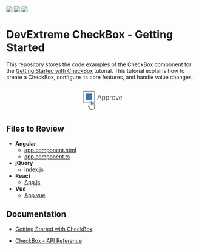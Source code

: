 <!-- default badges list -->
![](https://img.shields.io/endpoint?url=https://codecentral.devexpress.com/api/v1/VersionRange/554201798/22.2.3%2B)
[![](https://img.shields.io/badge/Open_in_DevExpress_Support_Center-FF7200?style=flat-square&logo=DevExpress&logoColor=white)](https://supportcenter.devexpress.com/ticket/details/T1122538)
[![](https://img.shields.io/badge/📖_How_to_use_DevExpress_Examples-e9f6fc?style=flat-square)](https://docs.devexpress.com/GeneralInformation/403183)
<!-- default badges end -->
# DevExtreme CheckBox - Getting Started 

This repository stores the code examples of the CheckBox component for the [Getting Started with CheckBox](https://js.devexpress.com/Documentation/Guide/UI_Components/CheckBox/Getting_Started_with_CheckBox/) tutorial. This tutorial explains how to create a CheckBox, configure its core features, and handle value changes.

<div align="center"><img src="./checkbox.gif" /></div>

## Files to Review

- **Angular**
    - [app.component.html](angular/src/app/app.component.html)
    - [app.component.ts](angular/src/app/app.component.ts)
- **jQuery**
    - [index.js](jquery/src/index.js)
- **React**
    - [App.js](react/src/App.js)
- **Vue**
    - [App.vue](vue/src/App.vue)

## Documentation

- [Getting Started with CheckBox](https://js.devexpress.com/Documentation/Guide/UI_Components/CheckBox/Getting_Started_with_CheckBox/)

- [CheckBox - API Reference](https://js.devexpress.com/Documentation/ApiReference/UI_Components/dxCheckBox/)